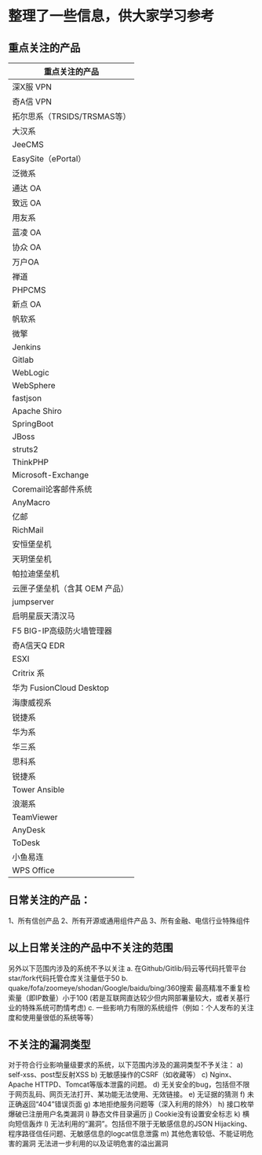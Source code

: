 # 整理了一些信息，供大家学习参考

## 重点关注的产品

| 重点关注的产品   |
| ------------------------------ |
| 深X服 VPN                    |
| 奇A信 VPN                    |
| 拓尔思系（TRSIDS/TRSMAS等）    |
| 大汉系                         |
| JeeCMS                         |
| EasySite（ePortal）            |
| 泛微系                         |
| 通达 OA                        |
| 致远 OA                        |
| 用友系                         |
| 蓝凌 OA                        |
| 协众 OA                        |
| 万户OA                         |
| 禅道                           |
| PHPCMS                         |
| 新点 OA                        |
| 帆软系                         |
| 微擎                           |
| Jenkins                        |
| Gitlab                         |
| WebLogic                       |
| WebSphere                      |
| fastjson                       |
| Apache Shiro                   |
| SpringBoot                     |
| JBoss                          |
| struts2                        |
| ThinkPHP                       |
| Microsoft-Exchange             |
| Coremail论客邮件系统           |
| AnyMacro                       |
| 亿邮                           |
| RichMail                       |
| 安恒堡垒机                     |
| 天玥堡垒机                     |
| 帕拉迪堡垒机                   |
| 云匣子堡垒机（含其 OEM  产品） |
| jumpserver                     |
| 启明星辰天清汉马               |
| F5  BIG-IP高级防火墙管理器     |
| 奇A信天Q EDR              |
| ESXI               |
| Critrix 系                     |
| 华为  FusionCloud Desktop      |
| 海康威视系                     |
| 锐捷系                         |
| 华为系                         |
| 华三系                         |
| 思科系                         |
| 锐捷系                         |
| Tower Ansible                  |
| 浪潮系                         |
| TeamViewer                     |
| AnyDesk                        |
| ToDesk                         |
| 小鱼易连                       |
| WPS Office                     |


##  日常关注的产品：
1、所有信创产品
2、所有开源或通用组件产品
3、所有金融、电信行业特殊组件

##  以上日常关注的产品中不关注的范围
另外以下范围内涉及的系统不予以关注
a.	在Github/Gitlib/码云等代码托管平台star/fork代码托管仓库关注量低于50
b.	quake/fofa/zoomeye/shodan/Google/baidu/bing/360搜索 最高精准不重复检索量（即IP数量）小于100 (若是互联网直达较少但内网部署量较大，或者关基行业的特殊系统可酌情考虑)
c.	一些影响力有限的系统组件（例如：个人发布的关注度和使用量很低的系统等等）

## 不关注的漏洞类型
对于符合行业影响量级要求的系统，以下范围内涉及的漏洞类型不予关注：
a)	self-xss、post型反射XSS
b)	无敏感操作的CSRF（如收藏等）
c)	Nginx、Apache HTTPD、Tomcat等版本泄露的问题。
d)	无关安全的bug，包括但不限于网页乱码、网页无法打开、某功能无法使用、无效链接。
e)	无证据的猜测
f)	未正确返回“404”错误页面
g)	本地拒绝服务问题等（深入利用的除外）
h)	接口枚举爆破已注册用户名类漏洞
i)	静态文件目录遍历
j)	Cookie没有设置安全标志
k)	横向短信轰炸
l)	无法利用的“漏洞”。包括但不限于无敏感信息的JSON Hijacking、程序路径信任问题、无敏感信息的logcat信息泄露
m)	其他危害较低、不能证明危害的漏洞
无法进一步利用的以及证明危害的溢出漏洞


